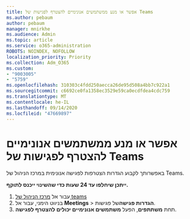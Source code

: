 ```yaml
---
title: אפשר או מנע ממשתמשים אנונימיים להצטרף לפגישות של Teams
ms.author: pebaum
author: pebaum
manager: mnirkhe
ms.audience: Admin
ms.topic: article
ms.service: o365-administration
ROBOTS: NOINDEX, NOFOLLOW
localization_priority: Priority
ms.collection: Adm_O365
ms.custom:
- "9003005"
- "5759"
ms.openlocfilehash: 310303c4fdd250aecca26de95d508a4bb7c922a1
ms.sourcegitcommit: c6692ce0fa1358ec3529e59ca0ecdfdea4cdc759
ms.translationtype: MT
ms.contentlocale: he-IL
ms.lasthandoff: 09/14/2020
ms.locfileid: "47669897"
---
```

# <a name="allow-or-prevent-anonymous-users-from-joining-teams-meetings"></a>אפשר או מנע ממשתמשים אנונימיים להצטרף לפגישות של Teams

באפשרותך לקבוע הגדרות הצטרפות לפגישה אנונימית במרכז הניהול של Teams.

**ייתכן שיחלפו עד 24 שעות כדי שהשינוי ייכנס לתוקף.**

1.  עבור אל [מרכז הניהול של teams](https://admin.teams.microsoft.com)
2.  בניווט הימני, עבור אל **Meetings**   >   **הגדרות פגישה**של פגישות.
3.  תחת  **משתתפים**, הפעל  **משתמשים אנונימיים יכולים להצטרף לפגישה**.